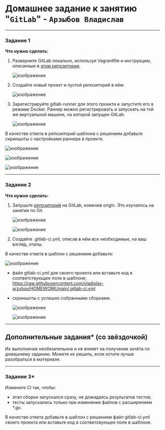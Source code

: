 # Домашнее задание к занятию "`GitLab`" - `Арзыбов Владислав`

---

### Задание 1

**Что нужно сделать:**

1. Разверните GitLab локально, используя Vagrantfile и инструкцию, описанные в [этом репозитории](https://github.com/netology-code/sdvps-materials/tree/main/gitlab).

   ![изображение](https://github.com/user-attachments/assets/20e07892-5ba6-452d-bb2a-914611b66f05)

3. Создайте новый проект и пустой репозиторий в нём.

   ![изображение](https://github.com/user-attachments/assets/2a81b1bb-ae7e-4dba-8d02-f2a29d982023)

5. Зарегистрируйте gitlab-runner для этого проекта и запустите его в режиме Docker. Раннер можно регистрировать и запускать на той же виртуальной машине, на которой запущен GitLab.

   ![изображение](https://github.com/user-attachments/assets/0c3846ca-5042-464c-aca9-0b4107a952c4)

В качестве ответа в репозиторий шаблона с решением добавьте скриншоты с настройками раннера в проекте.

   ![изображение](https://github.com/user-attachments/assets/dd096769-c836-4a45-ac60-f138681a17dd)

   ![изображение](https://github.com/user-attachments/assets/d01f3315-2d77-46eb-adc7-0e4d9f9bad55)

   ![изображение](https://github.com/user-attachments/assets/453e7b0c-cca9-4390-afb9-404a1b99c2a5)


---

### Задание 2

**Что нужно сделать:**

1. Запушьте [репозиторий](https://github.com/netology-code/sdvps-materials/tree/main/gitlab) на GitLab, изменив origin. Это изучалось на занятии по Git.

   ![изображение](https://github.com/user-attachments/assets/4dfe1853-0e7e-4d64-afed-db26b7515f89)

   ![изображение](https://github.com/user-attachments/assets/f5e84a23-7a2d-4e57-8ec1-7ff926068302)

3. Создайте .gitlab-ci.yml, описав в нём все необходимые, на ваш взгляд, этапы.

В качестве ответа в шаблон с решением добавьте: 

   ![изображение](https://github.com/user-attachments/assets/787b2b69-42b9-4cf6-a377-77e9d4a267da)
   
 * файл gitlab-ci.yml для своего проекта или вставьте код в соответствующее поле в шаблоне;
      https://raw.githubusercontent.com/vladislav-arzybov/HOMEWORK/main/.gitlab-ci.yml
 * скриншоты с успешно собранными сборками.

   ![изображение](https://github.com/user-attachments/assets/6f59bc83-dfdc-4869-ab38-d484a29e1357)

   ![изображение](https://github.com/user-attachments/assets/cf9e1741-903b-481b-a05c-a57cb9872822)



  
---
## Дополнительные задания* (со звёздочкой)

Их выполнение необязательное и не влияет на получение зачёта по домашнему заданию. Можете их решить, если хотите лучше разобраться в материале.

---

### Задание 3*

Измените CI так, чтобы:

 - этап сборки запускался сразу, не дожидаясь результатов тестов;
 - тесты запускались только при изменении файлов с расширением *.go.

В качестве ответа добавьте в шаблон с решением файл gitlab-ci.yml своего проекта или вставьте код в соответсвующее поле в шаблоне.

